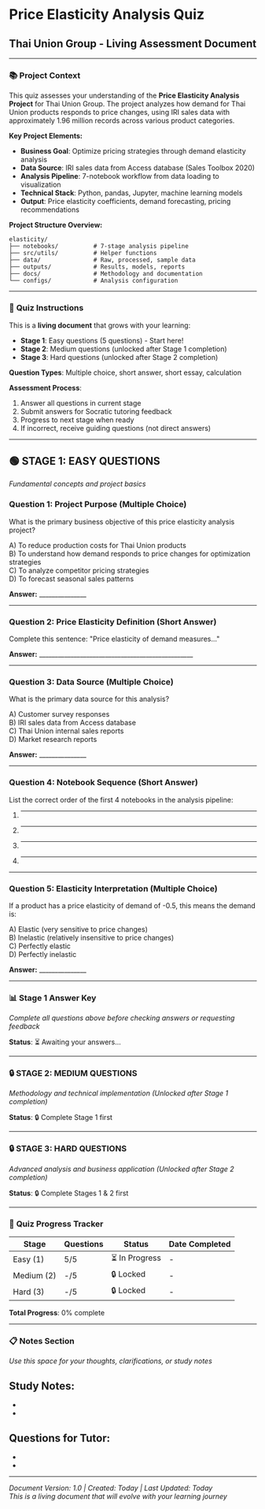 # Price Elasticity Analysis Quiz
## Thai Union Group - Living Assessment Document

---

### 📚 **Project Context**

This quiz assesses your understanding of the **Price Elasticity Analysis Project** for Thai Union Group. The project analyzes how demand for Thai Union products responds to price changes, using IRI sales data with approximately 1.96 million records across various product categories.

**Key Project Elements:**
- **Business Goal**: Optimize pricing strategies through demand elasticity analysis
- **Data Source**: IRI sales data from Access database (Sales Toolbox 2020)
- **Analysis Pipeline**: 7-notebook workflow from data loading to visualization
- **Technical Stack**: Python, pandas, Jupyter, machine learning models
- **Output**: Price elasticity coefficients, demand forecasting, pricing recommendations

**Project Structure Overview:**
```
elasticity/
├── notebooks/          # 7-stage analysis pipeline
├── src/utils/          # Helper functions
├── data/               # Raw, processed, sample data
├── outputs/            # Results, models, reports
├── docs/               # Methodology and documentation
└── configs/            # Analysis configuration
```

---

### 🎯 **Quiz Instructions**

This is a **living document** that grows with your learning:
- **Stage 1**: Easy questions (5 questions) - Start here!
- **Stage 2**: Medium questions (unlocked after Stage 1 completion)
- **Stage 3**: Hard questions (unlocked after Stage 2 completion)

**Question Types**: Multiple choice, short answer, short essay, calculation

**Assessment Process**:
1. Answer all questions in current stage
2. Submit answers for Socratic tutoring feedback
3. Progress to next stage when ready
4. If incorrect, receive guiding questions (not direct answers)

---

## 🟢 **STAGE 1: EASY QUESTIONS**
*Fundamental concepts and project basics*

### **Question 1: Project Purpose (Multiple Choice)**
What is the primary business objective of this price elasticity analysis project?

A) To reduce production costs for Thai Union products  
B) To understand how demand responds to price changes for optimization strategies  
C) To analyze competitor pricing strategies  
D) To forecast seasonal sales patterns  

**Answer:** _______________

---

### **Question 2: Price Elasticity Definition (Short Answer)**
Complete this sentence: "Price elasticity of demand measures..."

**Answer:** _________________________________________________

---

### **Question 3: Data Source (Multiple Choice)**
What is the primary data source for this analysis?

A) Customer survey responses  
B) IRI sales data from Access database  
C) Thai Union internal sales reports  
D) Market research reports  

**Answer:** _______________

---

### **Question 4: Notebook Sequence (Short Answer)**
List the correct order of the first 4 notebooks in the analysis pipeline:

1. _______________
2. _______________
3. _______________
4. _______________

---

### **Question 5: Elasticity Interpretation (Multiple Choice)**
If a product has a price elasticity of demand of -0.5, this means the demand is:

A) Elastic (very sensitive to price changes)  
B) Inelastic (relatively insensitive to price changes)  
C) Perfectly elastic  
D) Perfectly inelastic  

**Answer:** _______________

---

### 📊 **Stage 1 Answer Key**
*Complete all questions above before checking answers or requesting feedback*

**Status**: ⏳ Awaiting your answers...

---

### 🔒 **STAGE 2: MEDIUM QUESTIONS** 
*Methodology and technical implementation* 
*(Unlocked after Stage 1 completion)*

**Status**: 🔒 Complete Stage 1 first

---

### 🔒 **STAGE 3: HARD QUESTIONS**
*Advanced analysis and business application*
*(Unlocked after Stage 2 completion)*

**Status**: 🔒 Complete Stages 1 & 2 first

---

### 📝 **Quiz Progress Tracker**

| Stage | Questions | Status | Date Completed |
|-------|-----------|---------|----------------|
| Easy (1) | 5/5 | ⏳ In Progress | - |
| Medium (2) | -/5 | 🔒 Locked | - |
| Hard (3) | -/5 | 🔒 Locked | - |

**Total Progress**: 0% complete

---

### 📋 **Notes Section**
*Use this space for your thoughts, clarifications, or study notes*

**Study Notes:**
- 
- 
- 

**Questions for Tutor:**
- 
- 
- 

---

*Document Version: 1.0 | Created: Today | Last Updated: Today*  
*This is a living document that will evolve with your learning journey* 